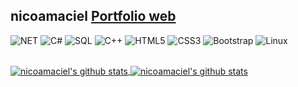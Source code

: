 ##  nicoamaciel  <a  href="https://nicoamaciel.github.io/SateliteWeb/"> Portfolio web</a>
								


![NET](https://img.shields.io/badge/.NET-5C2D91?style=for-the-badge&logo=.net&logoColor=white)
![C#](https://img.shields.io/badge/C%23-3776AB?style=for-the-badge&logo=c-sharp&logoColor=white)
![SQL](https://img.shields.io/badge/Microsoft_SQL_Server-A4373A?style=for-the-badge&logo=microsoft-sql-server&logoColor=white)
![C++](https://img.shields.io/badge/C%2B%2B-14354C?style=for-the-badge&logo=c%2B%2B&logoColor=white)
![HTML5](https://img.shields.io/badge/HTML5-E34F26?style=for-the-badge&logo=html5&logoColor=white)
![CSS3](https://img.shields.io/badge/CSS3-239120?style=for-the-badge&logo=css3&logoColor=white)
![Bootstrap](https://img.shields.io/badge/Bootstrap-4d2e9a?style=for-the-badge&logo=bootstrap&logoColor=white)
![Linux](https://img.shields.io/badge/Linux-FCC624?style=for-the-badge&logo=linux&logoColor=black)


<br/> 
<a href="https://github.com/nicoamaciel"> <img align="center" src="https://github-readme-stats.vercel.app/api?username=nicoamaciel&show_icons=true&theme=dark" alt="nicoamaciel's github stats"/>
<a href="https://github.com/nicoamaciel"> <img align="center" src="https://github-readme-stats.vercel.app/api/top-langs/?username=nicoamaciel&layout=compact&theme=dark" alt="nicoamaciel's github stats"/>
 




 







